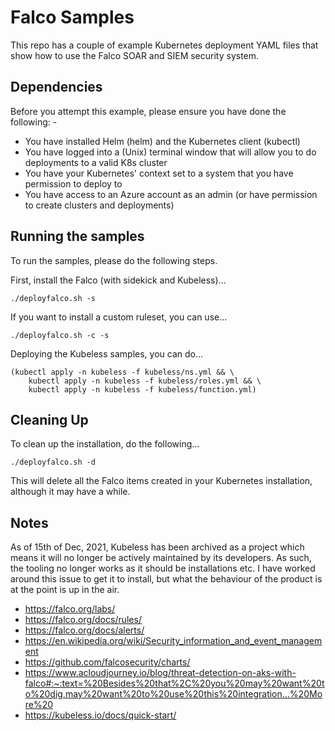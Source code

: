 Falco Samples
=============

This repo has a couple of example Kubernetes deployment YAML files that show how to use the
Falco SOAR and SIEM security system.

Dependencies
------------
Before you attempt this example, please ensure you have done the following: -
- You have installed Helm (helm) and the Kubernetes client (kubectl)
- You have logged into a (Unix) terminal window that will allow you to do deployments to a valid K8s cluster
- You have your Kubernetes' context set to a system that you have permission to deploy to
- You have access to an Azure account as an admin (or have permission to create clusters and deployments)

Running the samples
-------------------
To run the samples, please do the following steps.

First, install the Falco (with sidekick and Kubeless)...

    ./deployfalco.sh -s

If you want to install a custom ruleset, you can use...

    ./deployfalco.sh -c -s

Deploying the Kubeless samples, you can do...

    (kubectl apply -n kubeless -f kubeless/ns.yml && \
        kubectl apply -n kubeless -f kubeless/roles.yml && \
        kubectl apply -n kubeless -f kubeless/function.yml)

Cleaning Up
-----------
To clean up the installation, do the following...

    ./deployfalco.sh -d

This will delete all the Falco items created in your Kubernetes installation, although it may have a while.

Notes
-----
As of 15th of Dec, 2021, Kubeless has been archived as a project which means it will no longer be actively maintained by its developers. As such, the tooling no longer works as it should be installations etc. I have worked around this issue to get it to install, but what the behaviour of the product is at the point is up in the air.

- https://falco.org/labs/
- https://falco.org/docs/rules/
- https://falco.org/docs/alerts/
- https://en.wikipedia.org/wiki/Security_information_and_event_management
- https://github.com/falcosecurity/charts/
- https://www.acloudjourney.io/blog/threat-detection-on-aks-with-falco#:~:text=%20Besides%20that%2C%20you%20may%20want%20to%20dig,may%20want%20to%20use%20this%20integration...%20More%20
- https://kubeless.io/docs/quick-start/
